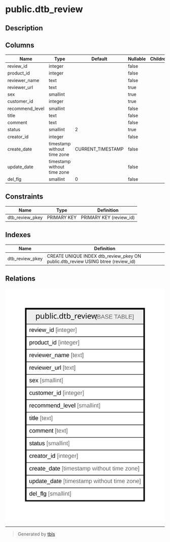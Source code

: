 # public.dtb_review

## Description

## Columns

| Name | Type | Default | Nullable | Children | Parents | Comment |
| ---- | ---- | ------- | -------- | -------- | ------- | ------- |
| review_id | integer |  | false |  |  |  |
| product_id | integer |  | false |  |  |  |
| reviewer_name | text |  | false |  |  |  |
| reviewer_url | text |  | true |  |  |  |
| sex | smallint |  | true |  |  |  |
| customer_id | integer |  | true |  |  |  |
| recommend_level | smallint |  | false |  |  |  |
| title | text |  | false |  |  |  |
| comment | text |  | false |  |  |  |
| status | smallint | 2 | true |  |  |  |
| creator_id | integer |  | false |  |  |  |
| create_date | timestamp without time zone | CURRENT_TIMESTAMP | false |  |  |  |
| update_date | timestamp without time zone |  | false |  |  |  |
| del_flg | smallint | 0 | false |  |  |  |

## Constraints

| Name | Type | Definition |
| ---- | ---- | ---------- |
| dtb_review_pkey | PRIMARY KEY | PRIMARY KEY (review_id) |

## Indexes

| Name | Definition |
| ---- | ---------- |
| dtb_review_pkey | CREATE UNIQUE INDEX dtb_review_pkey ON public.dtb_review USING btree (review_id) |

## Relations

![er](public.dtb_review.svg)

---

> Generated by [tbls](https://github.com/k1LoW/tbls)

